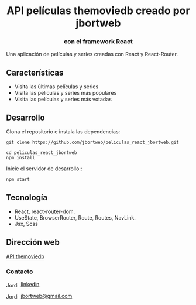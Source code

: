 <h1 align="center">API películas themoviedb creado por jbortweb</h1>
<h3 align="center">con el framework React</h3>

Una aplicación de películas y series creadas con React y React-Router.


## Características

- Visita las últimas películas y series
- Visita las películas y series más populares
- Visita las películas y series más votadas


## Desarrollo
Clona el repositorio e instala las dependencias:

```
git clone https://github.com/jbortweb/peliculas_react_jbortweb.git

cd peliculas_react_jbortweb
npm install
```

Inicie el servidor de desarrollo::

```
npm start
```

## Tecnología

- React, react-router-dom.
- UseState, BrowserRouter, Route, Routes, NavLink.
- Jsx, Scss

## Dirección web 

<a href="https://jbortweb.github.io/peliculas_react_jbortweb/">API themoviedb</a>

<h3>Contacto</h3>

<a href="https://www.linkedin.com/in/jordi-bort/" target="blank"><img align="center" src="https://cdn.jsdelivr.net/npm/simple-icons@3.0.1/icons/linkedin.svg" alt="Jordi Bort" height="15" width="40" />linkedin</a>

<a href="mailto:jbortweb@gmail.com " target="blank"><img align="center" src="https://cdn.jsdelivr.net/npm/simple-icons@3.0.1/icons/gmail.svg" alt="Jordi Bort" height="15" width="40" />jbortweb@gmail.com</a>